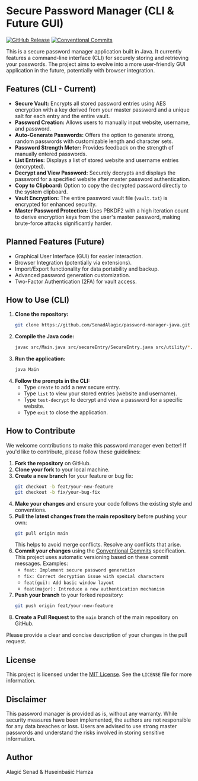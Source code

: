 # Secure Password Manager (CLI & Future GUI)

[![GitHub Release](https://img.shields.io/github/v/release/SenadAlagic/password-manager-java?sort=semver)](https://github.com/SenadAlagic/password-manager-java/releases)
[![Conventional Commits](https://img.shields.io/badge/Conventional%20Commits-1.0.0-yellow.svg)](https://www.conventionalcommits.org/en/v1.0.0/)

This is a secure password manager application built in Java. It currently features a command-line interface (CLI) for securely storing and retrieving your passwords. The project aims to evolve into a more user-friendly GUI application in the future, potentially with browser integration.

## Features (CLI - Current)

* **Secure Vault:** Encrypts all stored password entries using AES encryption with a key derived from your master password and a unique salt for each entry and the entire vault.
* **Password Creation:** Allows users to manually input website, username, and password.
* **Auto-Generate Passwords:** Offers the option to generate strong, random passwords with customizable length and character sets.
* **Password Strength Meter:** Provides feedback on the strength of manually entered passwords.
* **List Entries:** Displays a list of stored website and username entries (encrypted).
* **Decrypt and View Password:** Securely decrypts and displays the password for a specified website after master password authentication.
* **Copy to Clipboard:** Option to copy the decrypted password directly to the system clipboard.
* **Vault Encryption:** The entire password vault file (`vault.txt`) is encrypted for enhanced security.
* **Master Password Protection:** Uses PBKDF2 with a high iteration count to derive encryption keys from the user's master password, making brute-force attacks significantly harder.

## Planned Features (Future)

* Graphical User Interface (GUI) for easier interaction.
* Browser Integration (potentially via extensions).
* Import/Export functionality for data portability and backup.
* Advanced password generation customization.
* Two-Factor Authentication (2FA) for vault access.

## How to Use (CLI)

1.  **Clone the repository:**
    ```bash
    git clone https://github.com/SenadAlagic/password-manager-java.git
    ```
2.  **Compile the Java code:**
    ```bash
    javac src/Main.java src/secureEntry/SecureEntry.java src/utility/*.java
    ```
3.  **Run the application:**
    ```bash
    java Main
    ```
4.  **Follow the prompts in the CLI:**
    * Type `create` to add a new secure entry.
    * Type `list` to view your stored entries (website and username).
    * Type `test-decrypt` to decrypt and view a password for a specific website.
    * Type `exit` to close the application.

## How to Contribute

We welcome contributions to make this password manager even better! If you'd like to contribute, please follow these guidelines:

1.  **Fork the repository** on GitHub.
2.  **Clone your fork** to your local machine.
3.  **Create a new branch** for your feature or bug fix:
    ```bash
    git checkout -b feat/your-new-feature
    git checkout -b fix/your-bug-fix
    ```
4.  **Make your changes** and ensure your code follows the existing style and conventions.
5.  **Pull the latest changes from the main repository** before pushing your own:
    ```bash
    git pull origin main
    ```
    This helps to avoid merge conflicts. Resolve any conflicts that arise.
6.  **Commit your changes** using the [Conventional Commits](https://www.conventionalcommits.org/en/v1.0.0/) specification. This project uses automatic versioning based on these commit messages. Examples:
    * `feat: Implement secure password generation`
    * `fix: Correct decryption issue with special characters`
    * `feat(gui): Add basic window layout`
    * `feat(major): Introduce a new authentication mechanism`
7.  **Push your branch** to your forked repository:
    ```bash
    git push origin feat/your-new-feature
    ```
8.  **Create a Pull Request** to the `main` branch of the main repository on GitHub.

Please provide a clear and concise description of your changes in the pull request.

## License

This project is licensed under the [MIT License](LICENSE). See the `LICENSE` file for more information.

## Disclaimer

This password manager is provided as is, without any warranty. While security measures have been implemented, the authors are not responsible for any data breaches or loss. Users are advised to use strong master passwords and understand the risks involved in storing sensitive information.

## Author

Alagić Senad & Huseinbašić Hamza
